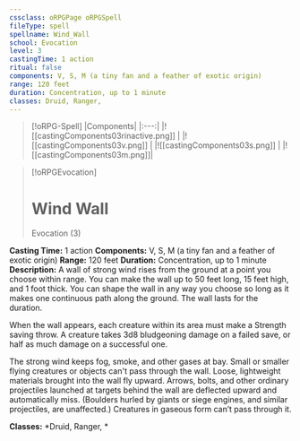 ```yaml
---
cssclass: oRPGPage oRPGSpell
fileType: spell
spellname: Wind_Wall
school: Evocation
level: 3
castingTime: 1 action
ritual: false
components: V, S, M (a tiny fan and a feather of exotic origin)
range: 120 feet
duration: Concentration, up to 1 minute
classes: Druid, Ranger,
---
```

> [!oRPG-Spell]
> |Components|
> |:---:|
> |![[castingComponents03rinactive.png]] |
> |![[castingComponents03v.png]] |
> |![[castingComponents03s.png]] |
> |![[castingComponents03m.png]]|

> [!oRPGEvocation]
>#  Wind Wall
> Evocation  (3)

**Casting Time:** 1 action
**Components:** V, S, M (a tiny fan and a feather of exotic origin)
**Range:** 120 feet
**Duration:**  Concentration, up to 1 minute
**Description:**
A wall of strong wind rises from the ground at a point you choose within range. You can make the wall up to 50 feet long, 15 feet high, and 1 foot thick. You can shape the wall in any way you choose so long as it makes one continuous path along the ground. The wall lasts for the duration.



 When the wall appears, each creature within its area must make a Strength saving throw. A creature takes 3d8 bludgeoning damage on a failed save, or half as much damage on a successful one.



 The strong wind keeps fog, smoke, and other gases at bay. Small or smaller flying creatures or objects can't pass through the wall. Loose, lightweight materials brought into the wall fly upward. Arrows, bolts, and other ordinary projectiles launched at targets behind the wall are deflected upward and automatically miss. (Boulders hurled by giants or siege engines, and similar projectiles, are unaffected.) Creatures in gaseous form can’t pass through it.



**Classes:**  *Druid, Ranger, *


